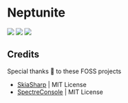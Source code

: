 # Neptunite

<a href="https://github.com/Az-21/neptunite/blob/main/LICENSE" alt="GPL 3.0">
<img src="https://img.shields.io/github/license/Az-21/simplify-cli?style=for-the-badge&logo=gnu" /></a>
<a href="" alt="C#11">
<img src="https://img.shields.io/badge/Built%20With-C%20Sharp-%23630094?style=for-the-badge&logo=c-sharp" /></a>
<a href="" alt=".NET7">
<img src="https://img.shields.io/badge/Built%20On-.NET7-%234E2ACD?style=for-the-badge&logo=dotnet" /></a>
 

## Credits
Special thanks 🤍 to these FOSS projects

- [SkiaSharp](https://github.com/mono/SkiaSharp) | MIT License
- [SpectreConsole](https://github.com/spectreconsole/spectre.console) | MIT License
